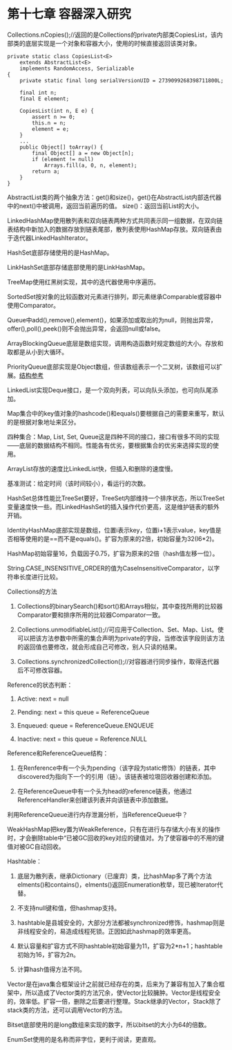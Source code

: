 # 第十七章 容器深入研究 #

Collections.nCopies();//返回的是Collections的private内部类CopiesList，该内部类的底层实现是一个对象和容器大小，使用的时候直接返回该类对象。 

    private static class CopiesList<E>
        extends AbstractList<E>
        implements RandomAccess, Serializable
    {
        private static final long serialVersionUID = 2739099268398711800L;

        final int n;
        final E element;

        CopiesList(int n, E e) {
            assert n >= 0;
            this.n = n;
            element = e;
        }
        ...
        public Object[] toArray() {
            final Object[] a = new Object[n];
            if (element != null)
                Arrays.fill(a, 0, n, element);
            return a;
        }
    }

AbstractList类的两个抽象方法：get()和size()，get()在AbstractList内部迭代器中的next()中被调用，返回当前遍历的值。
size()：返回当前List的大小。

LinkedHashMap使用散列表和双向链表两种方式共同表示同一组数据，在双向链表结构中新加入的数据存放到链表尾部，散列表使用HashMap存放。双向链表由于迭代器LinkedHashIterator。

HashSet底部存储使用的是HashMap。

LinkHashSet底部存储底部使用的是LinkHashMap。

TreeMap使用红黑树实现，其中的迭代器使用中序遍历。

SortedSet按对象的比较函数对元素进行排列，即元素继承Comparable或容器中使用Comparator。

Queue中add(),remove(),element()，如果添加或取出的为null，则抛出异常，offer(),poll(),peek()则不会抛出异常，会返回null或false。

ArrayBlockingQueue底层是数组实现，调用构造函数时规定数组的大小。存放和取都是从小到大循环。

PriorityQueue底部实现是Object数组，但该数组表示一个二叉树，该数组可以扩展。[结构参考](https://www.cnblogs.com/Elliott-Su-Faith-change-our-life/p/7472265.html) 

LinkedList实现Deque接口，是一个双向列表，可以向队头添加，也可向队尾添加。

Map集合中的key值对象的hashcode()和equals()要根据自己的需要来重写，默认的是根据对象地址来区分。

四种集合：Map,	List, Set, Queue这是四种不同的接口，接口有很多不同的实现——底层的数据结构不相同。性能各有优劣，要根据集合的优劣来选择实现的使用。

ArrayList存放的速度比LinkedList快，但插入和删除的速度慢。

基准测试：给定时间（该时间较小），看运行的次数。

HashSet总体性能比TreeSet要好，TreeSet内部维持一个排序状态，所以TreeSet变量速度快一些。而LinkedHashSet的插入操作代价更高，这是维护链表的额外开销。

IdentityHashMap底部实现是数组，位置i表示key，位置i+1表示value，key值是否相等使用的是==而不是equals()。扩容为原来的2倍，初始容量为32(l6*2)。

HashMap初始容量16，负载因子0.75，扩容为原来的2倍（hash值左移一位）。

String.CASE_INSENSITIVE_ORDER的值为CaseInsensitiveComparator，以字符串长度进行比较。


Collections的方法
	
1. Collections的binarySearch()和sort()和Arrays相似，其中查找所用的比较器Comparator要和排序所用的比较器Comparator一致。

2. Collections.unmodifiableList();//可应用于Collection、Set、Map、List。使可以把该方法参数中所需的集合声明为private的字段，当修改该字段则该方法的返回值也要修改，就会形成自己可修改，别人只读的结果。

3. Collections.synchronizedCollection();//对容器进行同步操作，取得迭代器后不可修改容器。

Reference的状态判断：

1. Active: next = null
	
2. Pending: next = this   queue = ReferenceQueue

3. Enqueued: queue = ReferenceQueue.ENQUEUE
	
4. Inactive: next = this   queue = Reference.NULL

Reference和ReferenceQueue结构：  

1. 在Renference中有一个头为pending（该字段为static修饰）的链表，其中discovered为指向下一个的引用（链）。该链表被垃圾回收器创建和添加。
	
2. 在ReferenceQueue中有一个头为head的reference链表，他通过ReferenceHandler来创建该列表并向该链表中添加数据。

利用ReferenceQueue进行内存泄漏分析，当ReferenceQueue中？

WeakHashMap把key置为WeakReference，只有在进行与存储大小有关的操作时，才会删除table中“已被GC回收的key对应的键值对。为了使容器中的不用的键值对被GC自动回收。

Hashtable：

1. 底层为散列表，继承Dictionary（已废弃）类，比hashMap多了两个方法elments()和contains()，elments()返回Enumeration枚举，现已被Iterator代替。

2. 不支持null键和值，但hashmap支持。

3. hashtable是县城安全的，大部分方法都被synchronized修饰，hashmap则是非线程安全的，易造成线程死锁。正因如此hashmap的效率更高。

4. 默认容量和扩容方式不同hashtable初始容量为11，扩容为2*n+1；hashtable初始为16，扩容为2n。

5. 计算hash值得方法不同。

Vector是在java集合框架设计之前就已经存在的类，后来为了兼容有加入了集合框架中，所以造成了Vector类的方法冗余，使Vector比较臃肿。Vector是线程安全的，效率低。扩容一倍，删除之后要进行整理。Stack继承的Vector，Stack除了stack类的方法，还可以调用Vector的方法。

Bitset底部使用的是long数组来实现的数字，所以bitset的大小为64的倍数。

EnumSet使用的是名称而非字位，更利于阅读，更直观。

	





